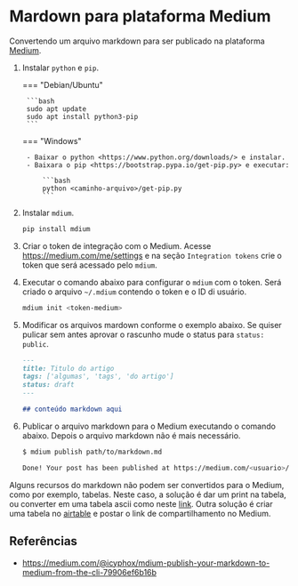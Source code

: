 # Mardown para plataforma Medium

Convertendo um arquivo markdown para ser publicado na plataforma [Medium](https://medium.com/).

1. Instalar `python` e `pip`.

    === "Debian/Ubuntu"

        ```bash
        sudo apt update
        sudo apt install python3-pip
        ```

    === "Windows"

        - Baixar o python <https://www.python.org/downloads/> e instalar.
        - Baixara o pip <https://bootstrap.pypa.io/get-pip.py> e executar:
            
            ```bash
            python <caminho-arquivo>/get-pip.py    
            ```

2. Instalar `mdium`.

    ```bash
    pip install mdium
    ```

3. Criar o token de integração com o Medium. Acesse <https://medium.com/me/settings> e na seção `Integration tokens` crie o token que será acessado pelo `mdium`.

4. Executar o comando abaixo para configurar o `mdium` com o token. Será criado o arquivo `~/.mdium` contendo o token e o ID di usuário.

    ```bash
    mdium init <token-medium>
    ```

5. Modificar os arquivos mardown conforme o exemplo abaixo. Se quiser pulicar sem antes aprovar o rascunho mude o status para  `status: public`.

    ```markdown
    ---
    title: Titulo do artigo
    tags: ['algumas', 'tags', 'do artigo']
    status: draft
    ---

    ## conteúdo markdown aqui
    ```

6. Publicar o arquivo markdown para o Medium executando o comando abaixo. Depois o arquivo markdown não é mais necessário.

    ```bash
    $ mdium publish path/to/markdown.md

    Done! Your post has been published at https://medium.com/<usuario>/<id-artigo>
    ```

Alguns recursos do markdown não podem ser convertidos para o Medium, como por exemplo, tabelas. Neste caso, a solução é dar um print na tabela, ou converter em uma tabela ascii como neste [link](https://ozh.github.io/ascii-tables/). Outra solução é criar uma tabela no [airtable](http://airtable.com) e postar o link de compartilhamento no Medium.

## Referências

- <https://medium.com/@icyphox/mdium-publish-your-markdown-to-medium-from-the-cli-79906ef6b16b>
